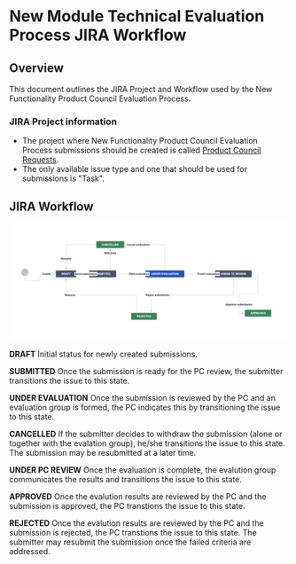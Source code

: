 # New Module Technical Evaluation Process JIRA Workflow

## Overview
This document outlines the JIRA Project and Workflow used by the New Functionality Product Council Evaluation Process.

### JIRA Project information
* The project where New Functionality Product Council Evaluation Process submissions should be created is called [Product Council Requests](https://issues.folio.org/projects/PCR).
* The only available issue type and one that should be used for submissions is "Task".

## JIRA Workflow
![Product Council Requests Workflow](assets/workflow.png)

**DRAFT** Initial status for newly created submissions.

**SUBMITTED** Once the submission is ready for the PC review, the submitter transitions the issue to this state.

**UNDER EVALUATION** Once the submission is reviewed by the PC and an evaluation group is formed, the PC indicates this by transitioning the issue to this state.

**CANCELLED** If the submitter decides to withdraw the submission (alone or together with the evalation group), he/she transitions the issue to this state.
The submission may be resubmitted at a later time.

**UNDER PC REVIEW** Once the evaluation is complete, the evalution group communicates the results and transitions the issue to this state.

**APPROVED** Once the evalution results are reviewed by the PC and the submission is approved, the PC transtions the issue to this state.

**REJECTED** Once the evalution results are reviewed by the PC and the submission is rejected, the PC transtions the issue to this state. 
The submitter may resubmit the submission once the failed criteria are addressed.
